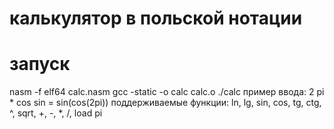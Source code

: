 # калькулятор в польской нотации
# запуск
nasm -f elf64 calc.nasm
gcc -static -o calc calc.o
./calc
пример ввода: 2 pi * cos sin = sin(cos(2pi))
поддерживаемые функции: ln, lg, sin, cos, tg, ctg, ^, sqrt, +, -, *, /, load pi
